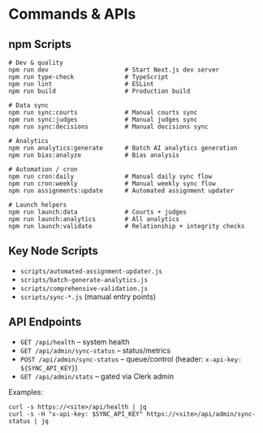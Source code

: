 # Commands & APIs

## npm Scripts
```
# Dev & quality
npm run dev                     # Start Next.js dev server
npm run type-check              # TypeScript
npm run lint                    # ESLint
npm run build                   # Production build

# Data sync
npm run sync:courts             # Manual courts sync
npm run sync:judges             # Manual judges sync
npm run sync:decisions          # Manual decisions sync

# Analytics
npm run analytics:generate      # Batch AI analytics generation
npm run bias:analyze            # Bias analysis

# Automation / cron
npm run cron:daily              # Manual daily sync flow
npm run cron:weekly             # Manual weekly sync flow
npm run assignments:update      # Automated assignment updater

# Launch helpers
npm run launch:data             # Courts + judges
npm run launch:analytics        # All analytics
npm run launch:validate         # Relationship + integrity checks
```

## Key Node Scripts
- `scripts/automated-assignment-updater.js`
- `scripts/batch-generate-analytics.js`
- `scripts/comprehensive-validation.js`
- `scripts/sync-*.js` (manual entry points)

## API Endpoints
- `GET /api/health` – system health
- `GET /api/admin/sync-status` – status/metrics
- `POST /api/admin/sync-status` – queue/control (header: `x-api-key: ${SYNC_API_KEY}`)
- `GET /api/admin/stats` – gated via Clerk admin

Examples:
```
curl -s https://<site>/api/health | jq
curl -s -H "x-api-key: $SYNC_API_KEY" https://<site>/api/admin/sync-status | jq
```

